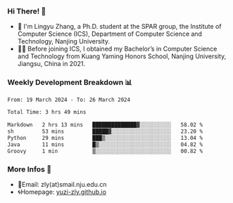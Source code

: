 ### Hi There! 👋 
- 🐳 I'm Lingyu Zhang, a Ph.D. student at the SPAR group, the Institute of Computer Science (ICS), Department of Computer Science and Technology, Nanjing University.
- 🧑‍🎓 Before joining ICS, I obtained my Bachelor’s in Computer Science and Technology from Kuang Yaming Honors School, Nanjing University, Jiangsu, China in 2021.

### Weekly Development Breakdown :bar_chart:

<!--START_SECTION:waka-->

```txt
From: 19 March 2024 - To: 26 March 2024

Total Time: 3 hrs 49 mins

Markdown   2 hrs 13 mins   ██████████████▓░░░░░░░░░░   58.02 %
sh         53 mins         █████▓░░░░░░░░░░░░░░░░░░░   23.20 %
Python     29 mins         ███▒░░░░░░░░░░░░░░░░░░░░░   13.04 %
Java       11 mins         █▒░░░░░░░░░░░░░░░░░░░░░░░   04.82 %
Groovy     1 min           ▒░░░░░░░░░░░░░░░░░░░░░░░░   00.82 %
```

<!--END_SECTION:waka-->

<!--
### Github Contributions :octocat:

![](https://raw.githubusercontent.com/yuzi-zly/yuzi-zly/output/github-contribution-grid-snake.svg)              
-->

### More Infos 📖

- 📧Email: zly(at)smail.nju.edu.cn
- 🌀Homepage: [yuzi-zly.github.io](https://yuzi-zly.github.io/)
